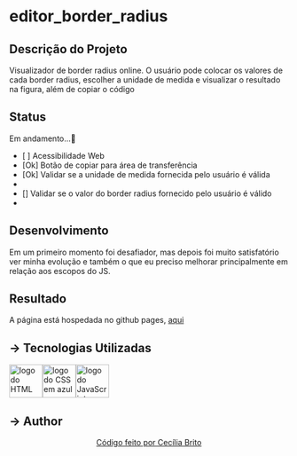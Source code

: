 # editor_border_radius

## Descrição do Projeto

<p>Visualizador de border radius online. O usuário pode colocar os valores de cada border radius, escolher a unidade de medida e visualizar o resultado na figura, além de copiar o código</p>

## Status

<p>Em andamento...🚀</p>

<ul>
  <li>[ ] Acessibilidade Web</li>
  <li>[Ok] Botão de copiar para área de transferência</li>
  <li>[Ok] Validar se a unidade de medida fornecida pelo usuário é válida <li/>
  <li>[] Validar se o valor do border radius fornecido pelo usuário é válido<li/>
</ul>

## Desenvolvimento 

<p>Em um primeiro momento foi desafiador, mas depois foi muito satisfatório ver minha evolução e também o que eu preciso melhorar principalmente em relação aos escopos do JS.</p>

## Resultado

<p>A página está hospedada no github pages, <a href='https://cecilia-brito.github.io/loading_bar/'>aqui</a></p>

## → Tecnologias Utilizadas
<a href='https://developer.mozilla.org/pt-BR/docs/Web/HTML'><img src="https://cdn.jsdelivr.net/gh/devicons/devicon/icons/html5/html5-original.svg" alt='logo do HTML em laranja' width ='60' height='60'/></a><a href='https://developer.mozilla.org/pt-BR/docs/Web/CSS'><img src="https://cdn.jsdelivr.net/gh/devicons/devicon/icons/css3/css3-original.svg" alt='logo do CSS em azul'  width ='60' height='60'/></a><a href='https://developer.mozilla.org/pt-BR/docs/Web/JavaScript'><img src="https://cdn.jsdelivr.net/gh/devicons/devicon/icons/javascript/javascript-original.svg" alt='logo do JavaScript em amarelo'  width ='60' height='60' /></a>


## → Author

<p align='center'><a href="https://www.linkedin.com/in/cec%C3%ADlia-brito-santos-a22193170/">Código feito por Cecília Brito</a></p>

